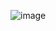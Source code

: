 


![image](https://github.com/404reese/100DaysOfJava/assets/135740066/40cf6ce8-426d-479d-b136-414bc2c0ec01)
